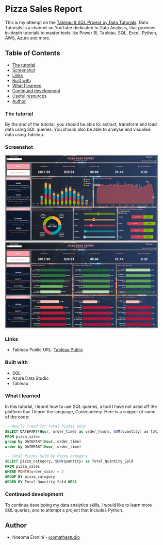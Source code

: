 # Pizza Sales Report

This is my attempt on the [Tableau & SQL Project by Data Tutorials](https://youtu.be/lrl0vz-p-yc?si=pMjJB8zYsUmDsdK4).
Data Tutorials is a channel on YouTube dedicated to Data Analysis, that provides in-depth tutorials to master tools like Power BI, Tableau, SQL, Excel, Python, AWS, Azure and more.

## Table of Contents

- [The tutorial](#the-tutorial)
- [Screenshot](#screenshot)
- [Links](#links)
- [Built with](#built-with)
- [What I learned](#what-i-learned)
- [Continued development](#continued-development)
- [Useful resources](#useful-resources)
- [Author](#author)

### The tutorial

By the end of the tutorial, you should be able to: extract, transform and load data using SQL queries. You should also be able to analyse and visualise data using Tableau.

### Screenshot

![Home Page Screenshot](screenshots/home.png)
![Best and Worst Sales Screenshot](screenshots/best-worst-sales.png)

### Links

- Tableau Public URL: [Tableau Public](https://public.tableau.com/views/PizzaSalesReport_16954141158890/Home?:language=en-GB&:display_count=n&:origin=viz_share_link)

### Built with

- SQL
- Azure Data Studio
- Tableau

### What I learned

In this tutorial, I learnt how to use SQL queries, a tool I have not used off the platform that I learnt the language, Codecademy. Here is a snippet of some of the code:

```sql
-- Hourly Trend for Total Pizzas Sold
SELECT DATEPART(Hour, order_time) as order_hours, SUM(quantity) as total_pizzas_sold
FROM pizza_sales
group by DATEPART(Hour, order_time)
order by DATEPART(Hour, order_time)
```

```sql
-- Total Pizzas Sold by Pizza Category
SELECT pizza_category, SUM(quantity) as Total_Quantity_Sold
FROM pizza_sales
WHERE MONTH(order_date) = 2
GROUP BY pizza_category
ORDER BY Total_Quantity_Sold DESC
```

### Continued development

To continue developing my data analytics skills, I would like to learn more SQL queries, and to attempt a project that includes Python.

## Author

- Nneoma Eronini - [@omathestudio](https://public.tableau.com/app/profile/nneoma.eronini)
